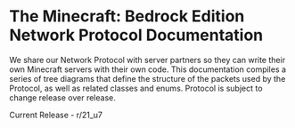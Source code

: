 # The Minecraft: Bedrock Edition Network Protocol Documentation

We share our Network Protocol with server partners so they can write their own Minecraft servers with their own code. This documentation compiles a series of tree diagrams that define the structure of the packets used by the Protocol, as well as related classes and enums.
Protocol is subject to change release over release.

Current Release - r/21_u7

